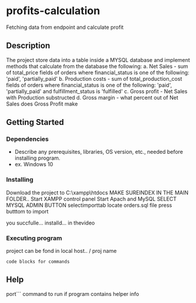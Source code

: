 # profits-calculation

Fetching data from endpoint and calculate profit

## Description

The project store data into a table inside a MYSQL database and implement methods that calculate from the database the following:
a. Net Sales - sum of total_price fields of orders where financial_status is one of the following: 'paid', 'partially_paid'
b. Production costs - sum of total_production_cost fields of orders where financial_status is one of the following: 'paid', 'partially_paid' and fulfillment_status is 'fulfilled'
c. Gross profit - Net Sales with Production substructed
d. Gross margin - what percent out of Net Sales does Gross Profit make

## Getting Started

### Dependencies

* Describe any prerequisites, libraries, OS version, etc., needed before installing program.
* ex. Windows 10

### Installing

Download the project to C:\xampp\htdocs
MAKE SUREINDEX IN THE MAIN FOLDER..
Start XAMPP control panel
Start Apach and MySQL
SELECT MYSQL ADMIN BUTTON
selectimporttab
locate orders.sql file
press butttom to import

you succfulle... installd... in thevideo
### Executing program
project can be fond in local host.. / proj name

```
code blocks for commands
```

## Help

port```
command to run if program contains helper info
```
